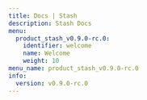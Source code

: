 ```yaml
---
title: Docs | Stash
description: Stash Docs
menu:
  product_stash_v0.9.0-rc.0:
    identifier: welcome
    name: Welcome
    weight: 10
menu_name: product_stash_v0.9.0-rc.0
info:
  version: v0.9.0-rc.0
---
```


